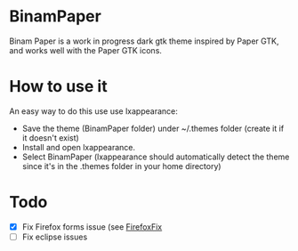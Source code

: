# BinamPaper

Binam Paper is a work in progress dark gtk theme inspired by Paper GTK, and works well with the Paper GTK icons.

# How to use it

An easy way to do this use use lxappearance:
 - Save the theme (BinamPaper folder) under ~/.themes folder (create it if it doesn't exist)
 - Install and open lxappearance.
 - Select BinamPaper (lxappearance should automatically detect the theme since it's in the .themes folder in your home directory)

# Todo

- [x] Fix Firefox forms issue (see  [FirefoxFix](FirefoxFix.md)
- [ ] Fix eclipse issues
